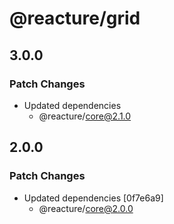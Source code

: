 # @reacture/grid

## 3.0.0

### Patch Changes

- Updated dependencies
  - @reacture/core@2.1.0

## 2.0.0

### Patch Changes

- Updated dependencies [0f7e6a9]
  - @reacture/core@2.0.0
